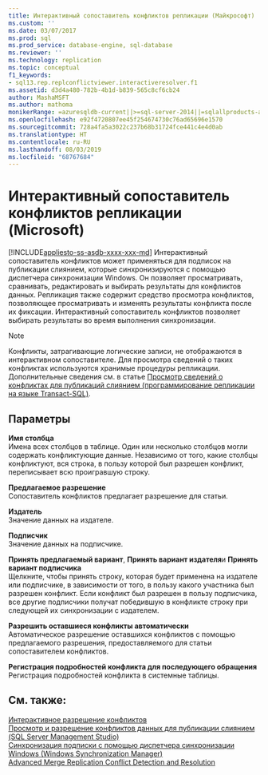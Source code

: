 ```yaml
---
title: Интерактивный сопоставитель конфликтов репликации (Майкрософт) | Документация Майкрософт
ms.custom: ''
ms.date: 03/07/2017
ms.prod: sql
ms.prod_service: database-engine, sql-database
ms.reviewer: ''
ms.technology: replication
ms.topic: conceptual
f1_keywords:
- sql13.rep.replconflictviewer.interactiveresolver.f1
ms.assetid: d3d4a480-782b-4b1d-b839-565c8cf6cb24
author: MashaMSFT
ms.author: mathoma
monikerRange: =azuresqldb-current||>=sql-server-2014||=sqlallproducts-allversions
ms.openlocfilehash: e92f4720807ee45f254674730c76ad65696e1570
ms.sourcegitcommit: 728a4fa5a3022c237b68b31724fce441c4e4d0ab
ms.translationtype: HT
ms.contentlocale: ru-RU
ms.lasthandoff: 08/03/2019
ms.locfileid: "68767684"
---
```

# <a name="microsoft-replication-interactive-conflict-resolver"></a>Интерактивный сопоставитель конфликтов репликации (Microsoft)
[!INCLUDE[appliesto-ss-asdb-xxxx-xxx-md](../../includes/appliesto-ss-asdb-xxxx-xxx-md.md)]
  Интерактивный сопоставитель конфликтов может применяться для подписок на публикации слиянием, которые синхронизируются с помощью диспетчера синхронизации Windows. Он позволяет просматривать, сравнивать, редактировать и выбирать результаты для конфликтов данных. Репликация также содержит средство просмотра конфликтов, позволяющее просматривать и изменять результаты конфликта после их фиксации. Интерактивный сопоставитель конфликтов позволяет выбирать результаты во время выполнения синхронизации.  
  
> [!NOTE]  
>  Конфликты, затрагивающие логические записи, не отображаются в интерактивном сопоставителе. Для просмотра сведений о таких конфликтах используются хранимые процедуры репликации. Дополнительные сведения см. в статье [Просмотр сведений о конфликтах для публикаций слиянием &#40;программирование репликации на языке Transact-SQL&#41;](../../relational-databases/replication/view-conflict-information-for-merge-publications.md).  
  
## <a name="options"></a>Параметры  
 **Имя столбца**  
 Имена всех столбцов в таблице. Один или несколько столбцов могли содержать конфликтующие данные. Независимо от того, какие столбцы конфликтуют, вся строка, в пользу которой был разрешен конфликт, переписывает всю проигравшую строку.  
  
 **Предлагаемое разрешение**  
 Сопоставитель конфликтов предлагает разрешение для статьи.  
  
 **Издатель**  
 Значение данных на издателе.  
  
 **Подписчик**  
 Значение данных на подписчике.  
  
 **Принять предлагаемый вариант**, **Принять вариант издателя**и **Принять вариант подписчика**  
 Щелкните, чтобы принять строку, которая будет применена на издателе или подписчике, в зависимости от того, в пользу какого участника был разрешен конфликт. Если конфликт был разрешен в пользу подписчика, все другие подписчики получат победившую в конфликте строку при следующей их синхронизации с издателем.  
  
 **Разрешить оставшиеся конфликты автоматически**  
 Автоматическое разрешение оставшихся конфликтов с помощью предлагаемого разрешения, предоставляемого для статьи сопоставителем конфликтов.  
  
 **Регистрация подробностей конфликта для последующего обращения**  
 Регистрация подробностей конфликта в системные таблицы.  
  
## <a name="see-also"></a>См. также:  
 [Интерактивное разрешение конфликтов](../../relational-databases/replication/merge/advanced-merge-replication-conflict-interactive-resolution.md)   
 [Просмотр и разрешение конфликтов данных для публикации слиянием (SQL Server Management Studio)](../../relational-databases/replication/view-and-resolve-data-conflicts-for-merge-publications.md)   
 [Синхронизация подписки с помощью диспетчера синхронизации Windows (Windows Synchronization Manager)](../../relational-databases/replication/synchronize-a-subscription-using-windows-synchronization-manager.md)   
 [Advanced Merge Replication Conflict Detection and Resolution](../../relational-databases/replication/merge/advanced-merge-replication-conflict-detection-and-resolution.md)  
  
  
